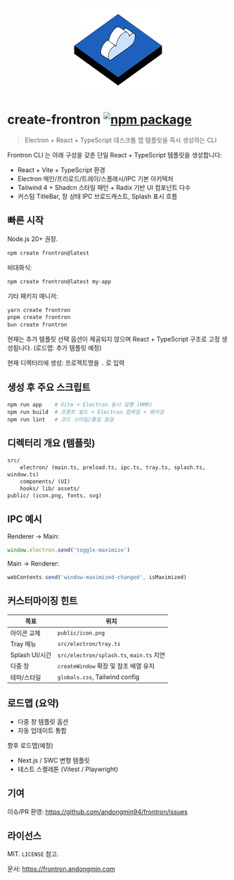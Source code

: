 <div align=center>

<a href="https://frontron.andongmin.com">
<img src="/docs/public/frontron.svg" alt="logo" height=200px>
</a>

</div>

# create-frontron <a href="https://npmjs.com/package/create-frontron"><img src="https://img.shields.io/npm/v/create-frontron" alt="npm package"></a>

> Electron + React + TypeScript 데스크톱 앱 템플릿을 즉시 생성하는 CLI

Frontron CLI 는 아래 구성을 갖춘 단일 React + TypeScript 템플릿을 생성합니다:

- React + Vite + TypeScript 환경
- Electron 메인/프리로드/트레이/스플래시/IPC 기본 아키텍처
- Tailwind 4 + Shadcn 스타일 패턴 + Radix 기반 UI 컴포넌트 다수
- 커스텀 TitleBar, 창 상태 IPC 브로드캐스트, Splash 표시 흐름

## 빠른 시작

Node.js 20+ 권장.

```bash
npm create frontron@latest
```

비대화식:
```bash
npm create frontron@latest my-app
```

기타 패키지 매니저:
```bash
yarn create frontron
pnpm create frontron
bun create frontron
```

현재는 추가 템플릿 선택 옵션이 제공되지 않으며 React + TypeScript 구조로 고정 생성됩니다. (로드맵: 추가 템플릿 예정)

현재 디렉터리에 생성: 프로젝트명을 `.` 로 입력

## 생성 후 주요 스크립트

```bash
npm run app    # Vite + Electron 동시 실행 (HMR)
npm run build  # 프론트 빌드 + Electron 컴파일 + 패키징
npm run lint   # 코드 스타일/품질 점검
```

## 디렉터리 개요 (템플릿)

```
src/
	electron/ (main.ts, preload.ts, ipc.ts, tray.ts, splash.ts, window.ts)
	components/ (UI)
	hooks/ lib/ assets/
public/ (icon.png, fonts, svg)
```

## IPC 예시

Renderer → Main:
```ts
window.electron.send('toggle-maximize')
```
Main → Renderer:
```ts
webContents.send('window-maximized-changed', isMaximized)
```

## 커스터마이징 힌트

| 목표 | 위치 |
| ---- | ---- |
| 아이콘 교체 | `public/icon.png` |
| Tray 메뉴 | `src/electron/tray.ts` |
| Splash UI/시간 | `src/electron/splash.ts`, `main.ts` 지연 | 
| 다중 창 | `createWindow` 확장 및 참조 배열 유지 |
| 테마/스타일 | `globals.css`, Tailwind config |

## 로드맵 (요약)

- 다중 창 템플릿 옵션
- 자동 업데이트 통합
  
향후 로드맵(예정)
- Next.js / SWC 변형 템플릿
- 테스트 스켈레톤 (Vitest / Playwright)

## 기여

이슈/PR 환영: https://github.com/andongmin94/frontron/issues

## 라이선스

MIT. `LICENSE` 참고.

문서: https://frontron.andongmin.com
